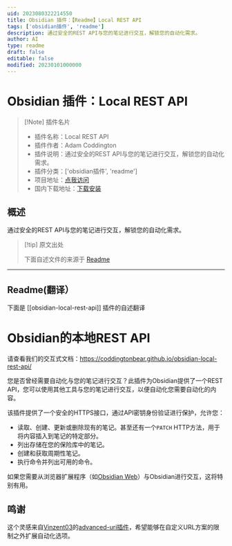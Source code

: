 ```yaml
---
uid: 2023080322214550
title: Obsidian 插件：【Readme】Local REST API
tags: ['obsidian插件', 'readme']
description: 通过安全的REST API与您的笔记进行交互，解锁您的自动化需求。
author: AI
type: readme
draft: false
editable: false
modified: 20230101000000
---
```


# Obsidian 插件：Local REST API

> [!Note] 插件名片
> - 插件名称：Local REST API
> - 插件作者：Adam Coddington
> - 插件说明：通过安全的REST API与您的笔记进行交互，解锁您的自动化需求。
> - 插件分类：['obsidian插件', 'readme']
> - 项目地址：[点我访问](https://github.com/coddingtonbear/obsidian-local-rest-api)
> - 国内下载地址：[下载安装](https://pkmer.cn/products/plugin/pluginMarket/?obsidian-local-rest-api)

## 概述

通过安全的REST API与您的笔记进行交互，解锁您的自动化需求。



> [!tip] 原文出处
> 
>下面自述文件的来源于 [Readme](https://ghproxy.net/https://raw.githubusercontent.com/coddingtonbear/obsidian-local-rest-api/main/README.md)
> 

---

## Readme(翻译）

下面是 [[obsidian-local-rest-api]] 插件的自述翻译


# Obsidian的本地REST API

请查看我们的交互式文档：https://coddingtonbear.github.io/obsidian-local-rest-api/

您是否曾经需要自动化与您的笔记进行交互？此插件为Obsidian提供了一个REST API，您可以使用其他工具与您的笔记进行交互，以便自动化您需要自动化的内容。

该插件提供了一个安全的HTTPS接口，通过API密钥身份验证进行保护，允许您：

- 读取、创建、更新或删除现有的笔记。甚至还有一个`PATCH` HTTP方法，用于将内容插入到笔记的特定部分。
- 列出存储在您的保险库中的笔记。
- 创建和获取周期性笔记。
- 执行命令并列出可用的命令。

如果您需要从浏览器扩展程序（如[Obsidian Web](https://chrome.google.com/webstore/detail/obsidian-web/edoacekkjanmingkbkgjndndibhkegad)）与Obsidian进行交互，这将特别有用。

## 鸣谢

这个灵感来自[Vinzent03](https://github.com/Vinzent03)的[advanced-uri插件](https://github.com/Vinzent03/obsidian-advanced-uri)，希望能够在自定义URL方案的限制之外扩展自动化选项。



